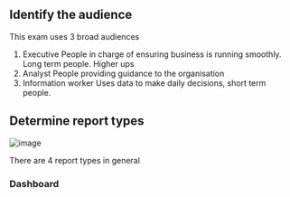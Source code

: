 ## Identify the audience ##

This exam uses 3 broad audiences
1. Executive
People in charge of ensuring business is running smoothly. Long term people. Higher ups
2. Analyst
People providing guidance to the organisation
3. Information worker
Uses data to make daily decisions, short term people.

## Determine report types ##
![image](https://github.com/user-attachments/assets/96e02b8d-9d26-4c0f-8e66-c6283a2494f9)

There are 4 report types in general

### Dashboard ###
